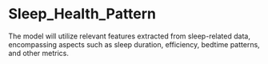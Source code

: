 # Sleep_Health_Pattern
The model will utilize relevant features extracted from sleep-related data, encompassing aspects such as sleep duration, efficiency, bedtime patterns, and other metrics.
